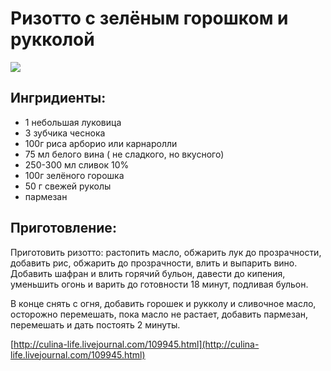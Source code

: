 # Ризотто с зелёным горошком и рукколой

![](https://s-media-cache-ak0.pinimg.com/564x/1e/7a/dc/1e7adc8d861aaa03807a78c7e4f8518f.jpg)

## Ингридиенты:

* 1 небольшая луковица
* 3 зубчика чеснока
* 100г риса арборио или карнаролли
* 75 мл белого вина \( не сладкого, но вкусного\)
* 250-300 мл сливок 10%
* 100г зелёного горошка
* 50 г свежей руколы
* пармезан

## Приготовление:

Приготовить ризотто: растопить масло, обжарить лук до прозрачности, добавить рис, обжарить до прозрачности, влить и выпарить вино. Добавить шафран и влить горячий бульон, давести до кипения, уменьшить огонь и варить до готовности 18 минут, подливая бульон.

В конце снять с огня, добавить горошек и рукколу и сливочное масло, осторожно перемешать, пока масло не растает, добавить пармезан, перемешать и дать постоять 2 минуты.

[http://culina-life.livejournal.com/109945.html](http://culina-life.livejournal.com/109945.html)


